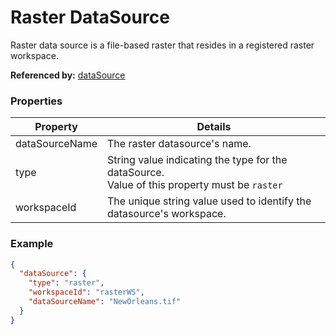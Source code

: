 # Raster DataSource

Raster data source is a file-based raster that resides in a registered raster workspace.

**Referenced by:** [dataSource](dataSource.md)

### Properties

| Property | Details
| --- | ---
| dataSourceName | The raster datasource's name.
| type | String value indicating the type for the dataSource.<br>Value of this property must be `raster`
| workspaceId | The unique string value used to identify the datasource's workspace.


### Example

```json
{
  "dataSource": {
    "type": "raster",
    "workspaceId": "rasterWS",
    "dataSourceName": "NewOrleans.tif"
  }
}
```

